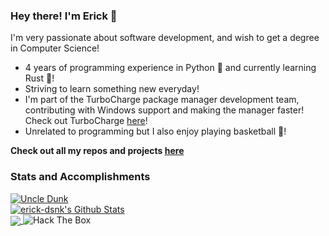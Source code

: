 ### Hey there! I'm Erick 👋

I'm very passionate about software development, and wish to get a degree in Computer Science!

* 4 years of programming experience in Python 🐍 and currently learning Rust 🦀!
* Striving to learn something new everyday!
* I'm part of the TurboCharge package manager development team, contributing with Windows support and making the manager faster! Check out TurboCharge [here](https://github.com/erick-dsnk/TurboCharge)!
* Unrelated to programming but I also enjoy playing basketball 🏀!

**Check out all my repos and projects [here](https://github.com/erick-dsnk?tab=repositories)**

### Stats and Accomplishments
<a href="https://top.gg/bot/743859839821807736">
    <img src="https://top.gg/api/widget/743859839821807736.svg" alt="Uncle Dunk" />
</a>
<br>
<a href="https://github.com/erick-dsnk">
    <img align="center" alt="erick-dsnk's Github Stats" src="https://github-readme-stats.codestackr.vercel.app/api?username=erick-dsnk&show_icons=true&hide_border=true&count_private=true&include_all_commits=true&theme=radical" />
</a>
<br>
<a href="https://github.com/erick-dsnk">
  <img align="center" src="https://github-readme-stats.anuraghazra1.vercel.app/api/top-langs/?username=erick-dsnk&layout=compact&theme=radical" />
</a>
<img src="http://www.hackthebox.eu/badge/image/416507" alt="Hack The Box">

